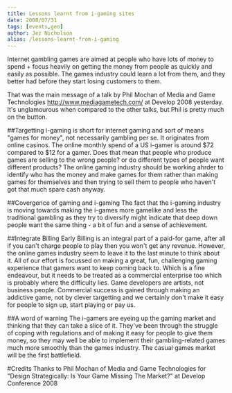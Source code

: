 ```yaml
---
title: Lessons learnt from i-gaming sites
date: 2008/07/31
tags: [events,geo]
author: Jez Nicholson
alias: /lessons-learnt-from-i-gaming
---
```

Internet gambling games are aimed at people who have lots of money to spend + focus heavily on getting the money from people as quickly and easily as possible. The games industry could learn a lot from them, and they better had before they start losing customers to them.

That was the main message of a talk by Phil Mochan of Media and Game Technologies http://www.mediagametech.com/ at Develop 2008 yesterday. It's unglamourous when compared to the other talks, but Phil is pretty much on the button.

##Targetting
i-gaming is short for internet gaming and sort of means "games for money", not necessarily gambling per se. It originates from online casinos. The online monthly spend of a US i-gamer is around $72 compared to $12 for a gamer. Does that mean that people who produce games are selling to the wrong people? or do different types of people want different products? The online gaming industry should be working ahrder to identify who has the money and make games for them rather than making games for themselves and then trying to sell them to people who haven't got that much spare cash anyway.

##Covergence of gaming and i-gaming
The fact that the i-gaming industry is moving towards making the i-games more gamelike and less the traditional gambling as they try to diversify might indicate that deep down people want the same thing - a bit of fun and a sense of achievement.

##Integrate Billing Early
Billing is an integral part of a paid-for game, after all if you can't charge people to play then you won't get any revenue. However, the online games industry seem to leave it to the last minute to think about it. All of our effort is focussed on making a great, fun, challenging gaming experience that gamers want to keep coming back to. Which is a fine endeavour, but it needs to be treated as a commercial enterprise too which is probably where the difficulty lies. Game developers are artists, not business people. Commercial success is gained through making an addictive game, not by clever targetting and we certainly don't make it easy for people to sign up, start playing or pay us.

##A word of warning
The i-gamers are eyeing up the gaming market and thinking that they can take a slice of it. They've been through the struggle of coping with regulations and of making it easy for people to give them money, so they may well be able to implement their gambling-related games much more smoothly than the games industry. The casual games market will be the first battlefield.

#Credits
Thanks to Phil Mochan of Media and Game Technologies for "Design Strategically: Is Your Game Missing The Market?" at Develop Conference 2008